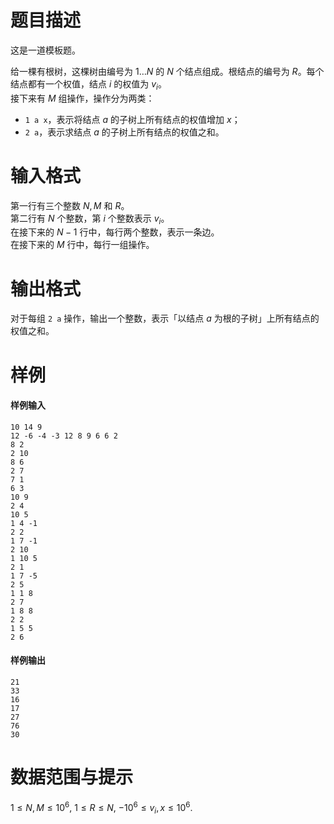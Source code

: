 
# 题目描述

这是一道模板题。

给一棵有根树，这棵树由编号为 $1\dots N$ 的 $N$ 个结点组成。根结点的编号为 $R$。每个结点都有一个权值，结点 $i$ 的权值为 $v_i$。  
接下来有 $M$ 组操作，操作分为两类：

* `1 a x`，表示将结点 $a$ 的子树上所有结点的权值增加 $x$；
* `2 a`，表示求结点 $a$ 的子树上所有结点的权值之和。

# 输入格式

第一行有三个整数 $N,M$ 和 $R$。  
第二行有 $N$ 个整数，第 $i$ 个整数表示 $v_i$。  
在接下来的 $N-1$ 行中，每行两个整数，表示一条边。  
在接下来的 $M$ 行中，每行一组操作。

# 输出格式

对于每组 $\texttt{2 a}$ 操作，输出一个整数，表示「以结点 $a$ 为根的子树」上所有结点的权值之和。

# 样例

#### 样例输入
```plain
10 14 9
12 -6 -4 -3 12 8 9 6 6 2
8 2
2 10
8 6
2 7
7 1
6 3
10 9
2 4
10 5
1 4 -1
2 2
1 7 -1
2 10
1 10 5
2 1
1 7 -5
2 5
1 1 8
2 7
1 8 8
2 2
1 5 5
2 6
```

#### 样例输出
```plain
21
33
16
17
27
76
30
```

# 数据范围与提示

$1\leqslant N, M\leqslant 10^6,$ $1\leqslant R\leqslant N,$ $-10^6\leqslant v_i, x\leqslant 10^6$.
			